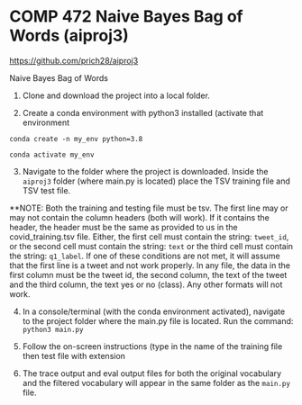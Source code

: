 # COMP 472 Naive Bayes Bag of Words (aiproj3)
https://github.com/prich28/aiproj3

Naive Bayes Bag of Words

1. Clone and download the project into a local folder.

2. Create a conda environment with python3 installed (activate that environment

  `conda create -n my_env python=3.8`
  
  `conda activate my_env`
  
3. Navigate to the folder where the project is downloaded. Inside the `aiproj3` folder (where main.py is located) place the TSV training file and TSV test file.

**NOTE: Both the training and testing file must be tsv. The first line may or may not contain the column headers (both will work). If it contains the header, the header must be the same as provided to us in the covid_training.tsv file. Either, the first cell must contain the string: `tweet_id`, or the second cell must contain the string: `text` or the third cell must contain the string: `q1_label`. If one of these conditions are not met, it will assume that the first line is a tweet and not work properly. In any file, the data in the first column must be the tweet id, the second column, the text of the tweet and the third column, the text yes or no (class). Any other formats will not work.

4. In a console/terminal (with the conda environment activated), navigate to the project folder where the main.py file is located. Run the command:
 `python3 main.py`
 
5. Follow the on-screen instructions (type in the name of the training file then test file with extension

6. The trace output and eval output files for both the original vocabulary and the filtered vocabulary will appear in the same folder as the `main.py` file.
